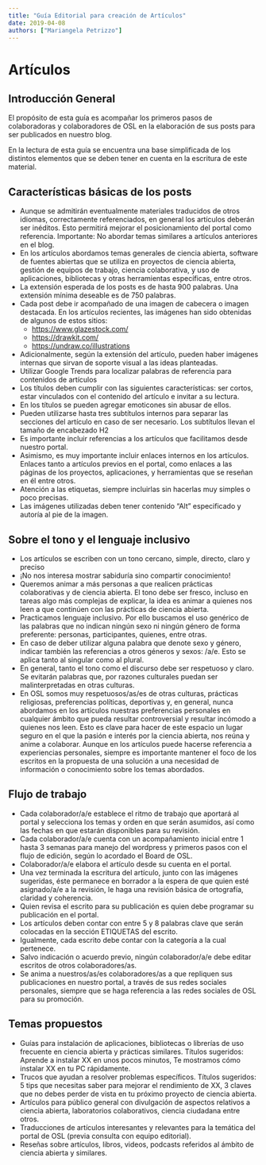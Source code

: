 ```yaml
---
title: "Guía Editorial para creación de Artículos"
date: 2019-04-08
authors: ["Mariangela Petrizzo"]
---
```


# Artículos

## Introducción General

El propósito de esta guía es acompañar los primeros pasos de colaboradoras y
colaboradores de OSL en la elaboración de sus posts para ser publicados en
nuestro blog.

En la lectura de esta guía se encuentra una base simplificada de los distintos
elementos que se deben tener en cuenta en la escritura de este material.

## Características básicas de los posts

- Aunque se admitirán eventualmente materiales traducidos de otros idiomas,
  correctamente referenciados, en general los artículos deberán ser inéditos.
  Esto permitirá mejorar el posicionamiento del portal como referencia.
  Importante: No abordar temas similares a artículos anteriores en el blog.
- En los artículos abordamos temas generales de ciencia abierta, software de
  fuentes abiertas que se utiliza en proyectos de ciencia abierta, gestión de
  equipos de trabajo, ciencia colaborativa, y uso de aplicaciones, bibliotecas y
  otras herramientas específicas, entre otros.
- La extensión esperada de los posts es de hasta 900 palabras. Una extensión
  mínima deseable es de 750 palabras.
- Cada post debe ir acompañado de una imagen de cabecera o imagen destacada. En
  los artículos recientes, las imágenes han sido obtenidas de algunos de estos
  sitios:
  - <https://www.glazestock.com/>
  - <https://drawkit.com/>
  - <https://undraw.co/illustrations>
- Adicionalmente, según la extensión del artículo, pueden haber imágenes
  internas que sirvan de soporte visual a las ideas planteadas.
- Utilizar Google Trends para localizar palabras de referencia para contenidos
  de artículos
- Los títulos deben cumplir con las siguientes características: ser cortos,
  estar vinculados con el contenido del artículo e invitar a su lectura.
- En los títulos se pueden agregar emoticones sin abusar de ellos.
- Pueden utilizarse hasta tres subtítulos internos para separar las secciones
  del artículo en caso de ser necesario. Los subtítulos llevan el tamaño de
  encabezado H2
- Es importante incluir referencias a los artículos que facilitamos desde
  nuestro portal.
- Asimismo, es muy importante incluir enlaces internos en los artículos. Enlaces
  tanto a artículos previos en el portal, como enlaces a las páginas de los
  proyectos, aplicaciones, y herramientas que se reseñan en él entre otros.
- Atención a las etiquetas, siempre incluirlas sin hacerlas muy simples o poco
  precisas.
- Las imágenes utilizadas deben tener contenido “Alt” especificado y autoría al
  pie de la imagen.

## Sobre el tono y el lenguaje inclusivo

- Los artículos se escriben con un tono cercano, simple, directo, claro y
  preciso
- ¡No nos interesa mostrar sabiduría sino compartir conocimiento!
- Queremos animar a más personas a que realicen prácticas colaborativas y de
  ciencia abierta. El tono debe ser fresco, incluso en tareas algo más complejas
  de explicar, la idea es animar a quienes nos leen a que continúen con las
  prácticas de ciencia abierta.
- Practicamos lenguaje inclusivo. Por ello buscamos el uso genérico de las
  palabras que no indican ningún sexo ni ningún género de forma preferente:
  personas, participantes, quienes, entre otras.
- En caso de deber utilizar alguna palabra que denote sexo y género, indicar
  también las referencias a otros géneros y sexos: /a/e. Esto se aplica tanto al
  singular como al plural.
- En general, tanto el tono como el discurso debe ser respetuoso y claro. Se
  evitarán palabras que, por razones culturales puedan ser malinterpretadas en
  otras culturas.
- En OSL somos muy respetuosos/as/es de otras culturas, prácticas religiosas,
  preferencias políticas, deportivas y, en general, nunca abordamos en los
  artículos nuestras preferencias personales en cualquier ámbito que pueda
  resultar controversial y resultar incómodo a quienes nos leen. Esto es clave
  para hacer de este espacio un lugar seguro en el que la pasión e interés por
  la ciencia abierta, nos reúna y anime a colaborar. Aunque en los artículos
  puede hacerse referencia a experiencias personales, siempre es importante
  mantener el foco de los escritos en la propuesta de una solución a una
  necesidad de información o conocimiento sobre los temas abordados.

## Flujo de trabajo

- Cada colaborador/a/e establece el ritmo de trabajo que aportará al portal y
  selecciona los temas y orden en que serán asumidos, así como las fechas en que
  estarán disponibles para su revisión.
- Cada colaborador/a/e cuenta con un acompañamiento inicial entre 1 hasta 3
  semanas para manejo del wordpress y primeros pasos con el flujo de edición,
  según lo acordado el Board de OSL.
- Colaborador/a/e elabora el artículo desde su cuenta en el portal.
- Una vez terminada la escritura del artículo, junto con las imágenes sugeridas,
  éste permanece en borrador a la espera de que quien esté asignado/a/e a la
  revisión, le haga una revisión básica de ortografía, claridad y coherencia.
- Quien revisa el escrito para su publicación es quien debe programar su
  publicación en el portal.
- Los artículos deben contar con entre 5 y 8 palabras clave que serán colocadas
  en la sección ETIQUETAS del escrito.
- Igualmente, cada escrito debe contar con la categoría a la cual pertenece.
- Salvo indicación o acuerdo previo, ningún colaborador/a/e debe editar escritos
  de otros colaboradores/as.
- Se anima a nuestros/as/es colaboradores/as a que repliquen sus publicaciones
  en nuestro portal, a través de sus redes sociales personales, siempre que se
  haga referencia a las redes sociales de OSL para su promoción.

## Temas propuestos

- Guías para instalación de aplicaciones, bibliotecas o librerías de uso
  frecuente en ciencia abierta y prácticas similares. Títulos sugeridos: Aprende
  a instalar XX en unos pocos minutos, Te mostramos cómo instalar XX en tu PC
  rápidamente.
- Trucos que ayudan a resolver problemas específicos. Títulos sugeridos: 5 tips
  que necesitas saber para mejorar el rendimiento de XX, 3 claves que no debes
  perder de vista en tu próximo proyecto de ciencia abierta.
- Artículos para público general con divulgación de aspectos relativos a ciencia
  abierta, laboratorios colaborativos, ciencia ciudadana entre otros.
- Traducciones de artículos interesantes y relevantes para la temática del
  portal de OSL (previa consulta con equipo editorial).
- Reseñas sobre artículos, libros, videos, podcasts referidos al ámbito de
  ciencia abierta y similares.
